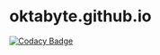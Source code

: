# oktabyte.github.io
[![Codacy Badge](https://api.codacy.com/project/badge/Grade/158594c48a0647459a2b37dc7efbcff7)](https://app.codacy.com/app/lp.oktabyte/oktabyte.github.io?utm_source=github.com&utm_medium=referral&utm_content=oktabyte/oktabyte.github.io&utm_campaign=Badge_Grade_Settings)